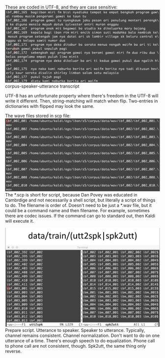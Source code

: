 These are coded in UTF-8, and they are case sensitive:
![train-text](../images/training-text.png)
corpus-speaker-utterance transcript

UTF-8 has an unfortunate property where there's freedom in the UTF-8 will write it different. Then, string-matching will match when flip. Two-entries in dictionaries with flipped may look the same.

The wave files stored in scp file: 
![wave-scp](../images/wavscp.png)
The *.scp is short for script, because Dan Povey was educated in Cambrdige and not necessarily a shell script, but literally a script of things to do. The filename is order of. Doesn't need to be just a *.wav file, but it could be a command name and then filename. For example, sometimes there are codec issues. If the command can go to standard out, then Kaldi will execute it.

![utt2spk](../images/utt2spk.png)
Prepare script. Utterance to speaker. Speaker to utterance. Typically, channel remains consistent. Channel normalization. Don't want to do on one utterance of a time. There's enough speech to do equalization. Phone call to phone call are not consistent, though. Spk2utt, the same thing only reverse.
